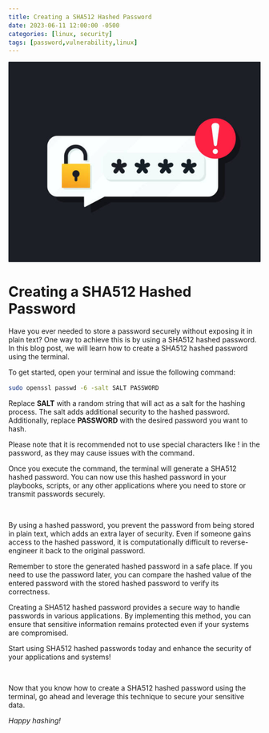 ```yaml
---
title: Creating a SHA512 Hashed Password
date: 2023-06-11 12:00:00 -0500
categories: [linux, security]
tags: [password,vulnerability,linux]
---
```


<img src="/assets/img/posts/creating_hashed_password/creating_hashed_password.jpg" alt="Creating a SHA512 Hashed Password" style="height:400px; width:600px;" />

# Creating a SHA512 Hashed Password

Have you ever needed to store a password securely without exposing it in plain text? One way to achieve this is by using a SHA512 hashed password. In this blog post, we will learn how to create a SHA512 hashed password using the terminal.

To get started, open your terminal and issue the following command:

```bash
sudo openssl passwd -6 -salt SALT PASSWORD
```

Replace **SALT** with a random string that will act as a salt for the hashing process. The salt adds additional security to the hashed password. Additionally, replace **PASSWORD** with the desired password you want to hash.

Please note that it is recommended not to use special characters like ! in the password, as they may cause issues with the command.

Once you execute the command, the terminal will generate a SHA512 hashed password. You can now use this hashed password in your playbooks, scripts, or any other applications where you need to store or transmit passwords securely.

<br>

By using a hashed password, you prevent the password from being stored in plain text, which adds an extra layer of security. Even if someone gains access to the hashed password, it is computationally difficult to reverse-engineer it back to the original password.

Remember to store the generated hashed password in a safe place. If you need to use the password later, you can compare the hashed value of the entered password with the stored hashed password to verify its correctness.

Creating a SHA512 hashed password provides a secure way to handle passwords in various applications. By implementing this method, you can ensure that sensitive information remains protected even if your systems are compromised.

Start using SHA512 hashed passwords today and enhance the security of your applications and systems!

<br>

Now that you know how to create a SHA512 hashed password using the terminal, go ahead and leverage this technique to secure your sensitive data.

_Happy hashing!_

<br>
<br>

